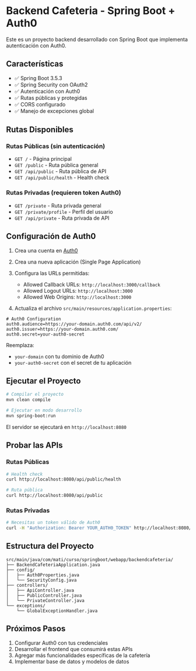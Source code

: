 # Backend Cafeteria - Spring Boot + Auth0

Este es un proyecto backend desarrollado con Spring Boot que implementa autenticación con Auth0.

## Características

- ✅ Spring Boot 3.5.3
- ✅ Spring Security con OAuth2
- ✅ Autenticación con Auth0
- ✅ Rutas públicas y protegidas
- ✅ CORS configurado
- ✅ Manejo de excepciones global

## Rutas Disponibles

### Rutas Públicas (sin autenticación)

- `GET /` - Página principal
- `GET /public` - Ruta pública general
- `GET /api/public` - Ruta pública de API
- `GET /api/public/health` - Health check

### Rutas Privadas (requieren token Auth0)

- `GET /private` - Ruta privada general
- `GET /private/profile` - Perfil del usuario
- `GET /api/private` - Ruta privada de API

## Configuración de Auth0

1. Crea una cuenta en [Auth0](https://auth0.com)
2. Crea una nueva aplicación (Single Page Application)
3. Configura las URLs permitidas:

   - Allowed Callback URLs: `http://localhost:3000/callback`
   - Allowed Logout URLs: `http://localhost:3000`
   - Allowed Web Origins: `http://localhost:3000`

4. Actualiza el archivo `src/main/resources/application.properties`:

```properties
# Auth0 Configuration
auth0.audience=https://your-domain.auth0.com/api/v2/
auth0.issuer=https://your-domain.auth0.com/
auth0.secret=your-auth0-secret
```

Reemplaza:

- `your-domain` con tu dominio de Auth0
- `your-auth0-secret` con el secret de tu aplicación

## Ejecutar el Proyecto

```bash
# Compilar el proyecto
mvn clean compile

# Ejecutar en modo desarrollo
mvn spring-boot:run
```

El servidor se ejecutará en `http://localhost:8080`

## Probar las APIs

### Rutas Públicas

```bash
# Health check
curl http://localhost:8080/api/public/health

# Ruta pública
curl http://localhost:8080/api/public
```

### Rutas Privadas

```bash
# Necesitas un token válido de Auth0
curl -H "Authorization: Bearer YOUR_AUTH0_TOKEN" http://localhost:8080/api/private
```

## Estructura del Proyecto

```
src/main/java/com/mati/curso/springboot/webapp/backendcafeteria/
├── BackendCafeteriaApplication.java
├── config/
│   ├── Auth0Properties.java
│   └── SecurityConfig.java
├── controllers/
│   ├── ApiController.java
│   ├── PublicController.java
│   └── PrivateController.java
└── exceptions/
    └── GlobalExceptionHandler.java
```

## Próximos Pasos

1. Configurar Auth0 con tus credenciales
2. Desarrollar el frontend que consumirá estas APIs
3. Agregar más funcionalidades específicas de la cafetería
4. Implementar base de datos y modelos de datos
